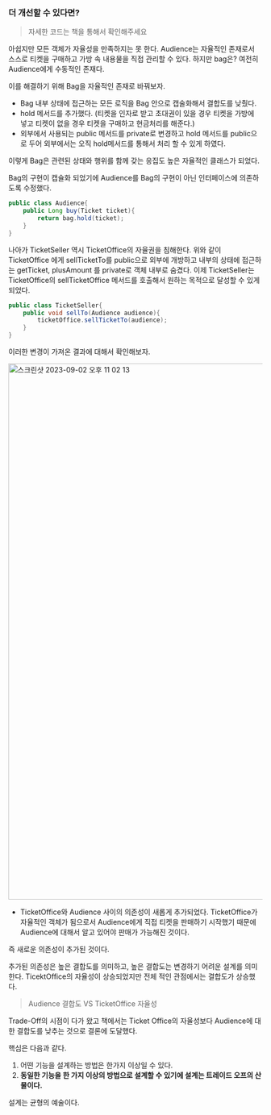 ### 더 개선할 수 있다면?

> 자세한 코드는 책을 통해서 확인해주세요
>

아쉽지만 모든 객체가 자율성을 만족하지는 못 한다. Audience는 자율적인 존재로서 스스로 티켓을 구매하고
가방 속 내용물을 직접 관리할 수 있다. 하지만 bag은? 여전히 Audience에게 수동적인 존재다.

이를 해결하기 위해 Bag을 자율적인 존재로 바꿔보자.

- Bag 내부 상태에 접근하는 모든 로직을 Bag 안으로 캡술화해서 결합도를 낮췄다.
- hold 메서드를 추가했다. (티켓을 인자로 받고 초대권이 있을 경우 티켓을 가방에 넣고 티켓이 없을 경우 티켓을 구매하고 현금처리를 해준다.)
- 외부에서 사용되는 public 메서드를 private로 변경하고 hold 메서드를 public으로 두어 외부에서는 오직 hold메서드를 통해서 처리 할 수 있게 하였다.

이렇게 Bag은 관련된 상태와 행위를 함께 갖는 응집도 높은 자율적인 클래스가 되었다.

Bag의 구현이 캡슐화 되었기에 Audience를 Bag의 구현이 아닌 인터페이스에 의존하도록 수정했다.

```java
public class Audience{
	public Long buy(Ticket ticket){
		return bag.hold(ticket);
	}
}
```

나아가 TicketSeller 역시 TicketOffice의 자율권을 침해한다. 위와 같이 TicketOffice 에게 sellTicketTo를
public으로 외부에 개방하고 내부의 상태에 접근하는 getTicket, plusAmount 를 private로 객체 내부로 숨겼다. 이제 TicketSeller는 TicketOffice의 sellTicketOffice 메서드를 호출해서 원하는 목적으로 달성할 수 있게 되었다.

```java
public class TicketSeller{
	public void sellTo(Audience audience){
		ticketOffice.sellTicketTo(audience);
	}
}
```

이러한 변경이 가져온 결과에 대해서 확인해보자.

<img width="1064" alt="스크린샷 2023-09-02 오후 11 02 13" src="https://github.com/JongMinCh0i/books/assets/80812697/335abcf7-df0d-4d4e-9038-0fa1c1fd7e72">

- TicketOffice와 Audience 사이의 의존성이 새롭게 추가되었다.
  TicketOffice가 자율적인 객체가 됨으로서 Audience에게 직접 티켓을 판매하기 시작했기 때문에
  Audience에 대해서 알고 있어야 판매가 가능해진 것이다.

즉 새로운 의존성이 추가된 것이다.

추가된 의존성은 높은 결합도를 의미하고, 높은 결합도는 변경하기 어려운 설계를 의미한다.
TicektOffice의 자율성이 상승되었지만 전체 적인 관점에서는 결합도가 상승했다.

> Audience 결합도 VS TicketOffice 자율성
>

Trade-Off의 시점이 다가 왔고 책에서는 Ticket Office의 자율성보다 Audience에 대한 결합도를 낮추는 것으로 결론에 도달했다.

핵심은 다음과 같다.

1. 어떤 기능을 설계하는 방법은 한가지 이상일 수 있다.
2. **동일한 기능을 한 가지 이상의 방법으로 설계할 수 있기에 설계는 트레이드 오프의 산물이다.**

설계는 균형의 예술이다.